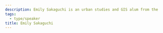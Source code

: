 ```yaml
---
description: Emily Sakaguchi is an urban studies and GIS alum from the University of Toronto. She is passionate about making cities more inclusive and accessible. Her work often focuses on digital equity, sustainable development, and design governance.
tags:
  - type/speaker
title: Emily Sakaguchi
---
```

